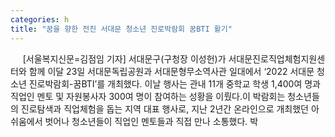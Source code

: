 ```yaml
---
categories: h
title: "꿈을 향한 전진 서대문 청소년 진로박람회 꿈BTI 활기"
---
```

&nbsp;&nbsp;&nbsp;&nbsp; [서울복지신문=김점임 기자] 서대문구(구청장 이성헌)가 서대문진로직업체험지원센터와 함께 이달 23일 서대문독립공원과 서대문형무소역사관 일대에서 ‘2022 서대문 청소년 진로박람회-꿈BTI’를 개최했다. 이날 행사는 관내 11개 중학교 학생 1,400여 명과 직업인 멘토 및 자원봉사자 300여 명이 참여하는 성황을 이뤘다.이 박람회는 청소년들의 진로탐색과 직업체험을 돕는 지역 대표 행사로, 지난 2년간 온라인으로 개최했던 아쉬움에서 벗어나 청소년들이 직업인 멘토들과 직접 만나 소통했다. 박